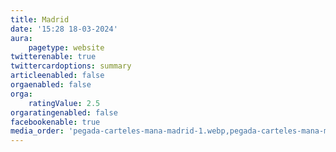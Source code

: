 ```yaml
---
title: Madrid
date: '15:28 18-03-2024'
aura:
    pagetype: website
twitterenable: true
twittercardoptions: summary
articleenabled: false
orgaenabled: false
orga:
    ratingValue: 2.5
orgaratingenabled: false
facebookenable: true
media_order: 'pegada-carteles-mana-madrid-1.webp,pegada-carteles-mana-madrid-2.webp,pegada-carteles-mana-madrid-3.webp,pegada-carteles-mana-madrid-4.webp,pegada-carteles-mana-madrid-5.webp,pegada-carteles-mana-madrid-6.webp,pegada-carteles-mana-madrid-7.webp,pegada-carteles-mana-madrid-8.webp,pegada-carteles-mana-madrid-9.webp,pegada-carteles-mana-madrid-10.webp,pegada-carteles-mana-madrid-11.webp,pegada-carteles-mana-madrid-12.webp,pegada-carteles-mana-madrid-13.webp,pegada-carteles-mana-madrid-14.webp,pegada-carteles-mana-madrid-15.webp,pegada-carteles-mana-madrid-16.webp,pegada-carteles-mana-madrid-17.webp,pegada-carteles-mana-madrid-18.webp,pegada-carteles-mana-madrid-19.webp,pegada-carteles-mana-madrid-20.webp,pegada-carteles-mana-madrid-21.webp,pegada-carteles-mana-madrid-22.webp,pegada-carteles-mana-madrid-23.webp,pegada-carteles-mana-madrid-24.webp,pegada-carteles-mana-madrid-25.webp,pegada-carteles-mana-madrid-26.webp,pegada-carteles-mana-madrid-27.webp,pegada-carteles-mana-madrid-28.webp,pegada-carteles-mana-madrid-29.webp,pegada-carteles-mana-madrid-30.webp,pegada-carteles-mana-madrid-31.webp,pegada-carteles-mana-madrid-32.webp,pegada-carteles-mana-madrid-33.webp,pegada-carteles-mana-madrid-34.webp,pegada-carteles-mana-madrid-35.webp,pegada-carteles-mana-madrid-36.webp,pegada-carteles-mana-madrid-37.webp,pegada-carteles-mana-madrid-38.webp,pegada-carteles-mana-madrid-39.webp,pegada-carteles-mana-madrid-40.webp,pegada-carteles-mana-madrid-41.webp,pegada-carteles-mana-madrid-42.webp,pegada-carteles-mana-madrid-43.webp,pegada-carteles-mana-madrid-44.webp,pegada-carteles-mana-madrid-45.webp,pegada-carteles-mana-madrid-46.webp,pegada-carteles-mana-madrid-47.webp,pegada-carteles-mana-madrid-48.webp,pegada-carteles-mana-madrid-49.webp,pegada-carteles-mana-madrid-50.webp,pegada-carteles-mana-madrid-51.webp,pegada-carteles-mana-madrid-52.webp,pegada-carteles-mana-madrid-53.webp,pegada-carteles-mana-madrid-54.webp,pegada-carteles-mana-madrid-55.webp,pegada-carteles-mana-madrid-56.webp,pegada-carteles-mana-madrid-57.webp,pegada-carteles-mana-madrid-58.webp,pegada-carteles-mana-madrid-59.webp,pegada-carteles-mana-madrid-60.webp,pegada-carteles-mana-madrid-61.webp,pegada-carteles-mana-madrid-62.webp,pegada-carteles-mana-madrid-63.webp,pegada-carteles-mana-madrid-64.webp,pegada-carteles-mana-madrid-65.webp,pegada-carteles-mana-madrid-66.webp,pegada-carteles-mana-madrid-67.webp,pegada-carteles-mana-madrid-68.webp,pegada-carteles-mana-madrid-69.webp,pegada-carteles-mana-madrid-70.webp,pegada-carteles-mana-madrid-71.webp,pegada-carteles-mana-madrid-72.webp,pegada-carteles-mana-madrid-73.webp,pegada-carteles-mana-madrid-74.webp,pegada-carteles-mana-madrid-75.webp,pegada-carteles-mana-madrid-76.webp,pegada-carteles-mana-madrid-77.webp,pegada-carteles-mana-madrid-78.webp,pegada-carteles-mana-madrid-79.webp,pegada-carteles-mana-madrid-80.webp,pegada-carteles-mana-madrid-81.webp,pegada-carteles-mana-madrid-82.webp,pegada-carteles-mana-madrid-83.webp,pegada-carteles-mana-madrid-84.webp,pegada-carteles-mana-madrid-85.webp,pegada-carteles-mana-madrid-86.webp,pegada-carteles-mana-madrid-87.webp,pegada-carteles-mana-madrid-88.webp,pegada-carteles-mana-madrid-89.webp,pegada-carteles-mana-madrid-90.webp,pegada-carteles-mana-madrid-91.webp,pegada-carteles-mana-madrid-92.webp,pegada-carteles-mana-madrid-93.webp,pegada-carteles-mana-madrid-94.webp,pegada-carteles-mana-madrid-95.webp,pegada-carteles-mana-madrid-96.webp,pegada-carteles-mana-madrid-97.webp,pegada-carteles-mana-madrid-98.webp,pegada-carteles-mana-madrid-99.webp,pegada-carteles-mana-madrid-100.webp,pegada-carteles-mana-madrid-101.webp,pegada-carteles-mana-madrid-102.webp,pegada-carteles-mana-madrid-103.webp,pegada-carteles-mana-madrid-104.webp,pegada-carteles-mana-madrid-105.webp,pegada-carteles-mana-madrid-106.webp,pegada-carteles-mana-madrid-107.webp,pegada-carteles-mana-madrid-108.webp,pegada-carteles-mana-madrid-109.webp,pegada-carteles-mana-madrid-110.webp,pegada-carteles-mana-madrid-111.webp,pegada-carteles-mana-madrid-112.webp,pegada-carteles-mana-madrid-113.webp,pegada-carteles-mana-madrid-114.webp,pegada-carteles-mana-madrid-115.webp,pegada-carteles-mana-madrid-116.webp,pegada-carteles-mana-madrid-117.webp,pegada-carteles-mana-madrid-118.webp,pegada-carteles-mana-madrid-119.webp,pegada-carteles-mana-madrid-120.webp,pegada-carteles-mana-madrid-121.webp,pegada-carteles-mana-madrid-122.webp,pegada-carteles-mana-madrid-123.webp,pegada-carteles-mana-madrid-124.webp,pegada-carteles-mana-madrid-125.webp,pegada-carteles-mana-madrid-126.webp,pegada-carteles-mana-madrid-127.webp,pegada-carteles-mana-madrid-128.webp,pegada-carteles-mana-madrid-129.webp,pegada-carteles-mana-madrid-130.webp,pegada-carteles-mana-madrid-131.webp,pegada-carteles-mana-madrid-132.webp,pegada-carteles-mana-madrid-133.webp,pegada-carteles-mana-madrid-134.webp,pegada-carteles-mana-madrid-135.webp,pegada-carteles-mana-madrid-136.webp,pegada-carteles-mana-madrid-137.webp,pegada-carteles-mana-madrid-138.webp,pegada-carteles-mana-madrid-139.webp,pegada-carteles-mana-madrid-140.webp,pegada-carteles-mana-madrid-141.webp,pegada-carteles-mana-madrid-142.webp,pegada-carteles-mana-madrid-143.webp,pegada-carteles-mana-madrid-144.webp,pegada-carteles-mana-madrid-145.webp'
---
```


